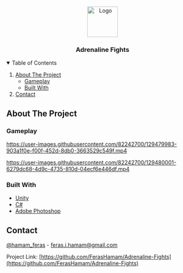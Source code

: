 <!-- PROJECT LOGO -->
<br />
<p align="center">
  <a href="https://github.com/FerasHamam/LegacyWallpapers">
    <img src="https://user-images.githubusercontent.com/82242700/129479459-c4f1e0d1-c905-4b4b-bb6c-5c9b760e03ba.png"
 alt="Logo" width="80" height="80">
  </a>

  <h3 align="center">Adrenaline Fights</h3>

</p>

<!-- TABLE OF CONTENTS -->
<details open="open">
  <summary>Table of Contents</summary>
  <ol>
    <li>
      <a href="#about-the-project">About The Project</a>
      <ul>
        <li><a href="#gameplay">Gameplay</a></li>
        <li><a href="#built-with">Built With</a></li>
      </ul>
    </li>
    <li><a href="#contact">Contact</a></li>
  </ol>
</details>



<!-- ABOUT THE PROJECT -->
## About The Project


### Gameplay
https://user-images.githubusercontent.com/82242700/129479983-903a1f0e-f00f-452d-8db0-3663529c549f.mp4



https://user-images.githubusercontent.com/82242700/129480001-6279dc68-4d9c-4735-810d-04ecf6e446df.mp4



### Built With

* [Unity](https://unity.com/)
* [C#](https://docs.microsoft.com/en-us/dotnet/csharp/)
* [Adobe Photoshop](https://www.adobe.com/products/photoshop.html)



<!-- CONTACT -->
## Contact

[@hamam_feras](https://twitter.com/hamam_feras) - feras.i.hamam@gmail.com

Project Link: [https://github.com/FerasHamam/Adrenaline-Fights](https://github.com/FerasHamam/Adrenaline-Fights)

